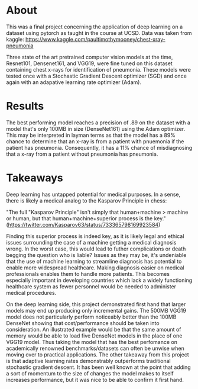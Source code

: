 # About

This was a final project concerning the application of deep learning on a dataset using pytorch as taught in the course at UCSD.
Data was taken from kaggle: https://www.kaggle.com/paultimothymooney/chest-xray-pneumonia

Three state of the art pretrained computer vision models at the time, Resnet101, Densenet161, and VGG19, were fine tuned on this dataset containing chest x-rays for identification of pneumonia. These models were tested once with a Stochastic Gradient Descent optimizer (SGD) and once again with an adapative learning rate optimizer (Adam).

# Results
The best performing model reaches a precision of .89 on the dataset with a model that's only 100MB in size (DenseNet161) using the Adam optimizer. This may be interpreted in layman terms as that the model has a 89% chance to determine that an x-ray is from a patient with pnuemonia if the patient has pneumonia. Consequently, it has a 11% chance of misdiagnosing that a x-ray from a patient without pneumonia has pneumonia.

# Takeaways

Deep learning has untapped potential for medical purposes. In a sense, there is likely a medical analog to the Kasparov Principle in chess:

"The full "Kasparov Principle" isn't simply that human+machine > machine or human, but that human+machine+superior process is the key." (https://twitter.com/Kasparov63/status/733365798169923584)

Finding this superior process is indeed key, as it is likely legal and ethical issues surrounding the case of a machine getting a medical diagnosis wrong. In the worst case, this would lead to futher complications or death begging the question who is liable? Issues as they may be, it's undeniable that the use of machine learning to streamline diagnosis has potential to enable more widespread healthcare. Making diagnosis easier on medical professionals enables them to handle more patients. This becomes especially important in developing countries which lack a widely functioning healthcare system as fewer personnel would be needed to administer medical procedures.

On the deep learning side, this project demonstrated first hand that larger models may end up producing only incremental gains. The 500MB VGG19 model does not particularly perform noticeably better than the 100MB DenseNet showing that cost/performance should be taken into consideration. An illustrated example would be that the same amount of memory would be able to load five DenseNet models in the place of one VGG19 model. Thus taking the model that has the best perfomance on academically renowned benchmarks/datasets can often be unwise when moving over to practical applications. The other takeaway from this project is that adaptive learning rates demonstrably outperforms traditional stochastic gradient descent. It has been well known at the point that adding a sort of momentum to the size of changes the model makes to itself increases performance, but it was nice to be able to confirm it first hand.
